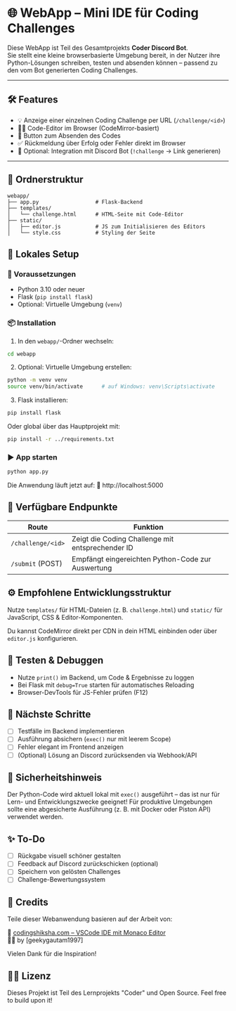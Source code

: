 # 🌐 WebApp – Mini IDE für Coding Challenges

Diese WebApp ist Teil des Gesamtprojekts **Coder Discord Bot**.  
Sie stellt eine kleine browserbasierte Umgebung bereit, in der Nutzer ihre Python-Lösungen schreiben, testen und absenden können – passend zu den vom Bot generierten Coding Challenges.

---

## 🛠️ Features

- 💡 Anzeige einer einzelnen Coding Challenge per URL (`/challenge/<id>`)
- 🧑‍💻 Code-Editor im Browser (CodeMirror-basiert)
- 🚀 Button zum Absenden des Codes
- ✅ Rückmeldung über Erfolg oder Fehler direkt im Browser
- 🔗 Optional: Integration mit Discord Bot (`!challenge` → Link generieren)

---

## 📁 Ordnerstruktur

```text
webapp/
├── app.py                  # Flask-Backend
├── templates/
│   └── challenge.html      # HTML-Seite mit Code-Editor
├── static/
│   ├── editor.js           # JS zum Initialisieren des Editors
│   └── style.css           # Styling der Seite
```

## 🚀 Lokales Setup

### 🔧 Voraussetzungen

- Python 3.10 oder neuer
- Flask (`pip install flask`)
- Optional: Virtuelle Umgebung (`venv`)

### 📦 Installation

1. In den `webapp/`-Ordner wechseln:

```bash
cd webapp
```

2. Optional: Virtuelle Umgebung erstellen:

```bash
python -m venv venv
source venv/bin/activate      # auf Windows: venv\Scripts\activate
```

3. Flask installieren:

```bash
pip install flask
```

Oder global über das Hauptprojekt mit:

```bash
pip install -r ../requirements.txt
```

### ▶️ App starten

```bash
python app.py
```

Die Anwendung läuft jetzt auf:
🔗 http://localhost:5000

## 📌 Verfügbare Endpunkte

| Route             | Funktion                                          |
|-------------------|-------------------------------------------------- |
| `/challenge/<id>` | Zeigt die Coding Challenge mit entsprechender ID  |
| `/submit` (POST)  | Empfängt eingereichten Python-Code zur Auswertung |

## ⚙️ Empfohlene Entwicklungsstruktur

Nutze `templates/` für HTML-Dateien (z. B. `challenge.html`)
und `static/` für JavaScript, CSS & Editor-Komponenten.

Du kannst CodeMirror direkt per CDN in dein HTML einbinden oder über `editor.js` konfigurieren.

## 🧪 Testen & Debuggen

- Nutze `print()` im Backend, um Code & Ergebnisse zu loggen
- Bei Flask mit `debug=True` starten für automatisches Reloading
- Browser-DevTools für JS-Fehler prüfen (F12)

## 🧠 Nächste Schritte

- [ ] Testfälle im Backend implementieren
- [ ] Ausführung absichern (`exec()` nur mit leerem Scope)
- [ ] Fehler elegant im Frontend anzeigen
- [ ] (Optional) Lösung an Discord zurücksenden via Webhook/API

## 🔐 Sicherheitshinweis

Der Python-Code wird aktuell lokal mit `exec()` ausgeführt – das ist nur für Lern- und Entwicklungszwecke geeignet!
Für produktive Umgebungen sollte eine abgesicherte Ausführung (z. B. mit Docker oder Piston API) verwendet werden.

## ✨ To-Do

- [ ] Rückgabe visuell schöner gestalten
- [ ] Feedback auf Discord zurückschicken (optional)
- [ ] Speichern von gelösten Challenges
- [ ] Challenge-Bewertungssystem

## 🙏 Credits

Teile dieser Webanwendung basieren auf der Arbeit von:

🔗 [codingshiksha.com – VSCode IDE mit Monaco Editor](https://codingshiksha.com/javascript/build-a-vscode-coding-ide-with-syntax-highlighting-using-monaco-editor-in-browser-using-js/)  
👨‍💻 by [geekygautam1997]

Vielen Dank für die Inspiration!
## 🧑‍💻 Lizenz

Dieses Projekt ist Teil des Lernprojekts "Coder" und Open Source.
Feel free to build upon it!